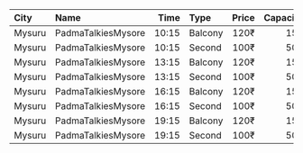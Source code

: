 | City   | Name               |  Time | Type    | Price | Capacity | Booked |
| :----- | :----------------- | ----: | :------ | ----: | -------: | -----: |
| Mysuru | PadmaTalkiesMysore | 10:15 | Balcony |  120₹ |      151 |    127 |
| Mysuru | PadmaTalkiesMysore | 10:15 | Second  |  100₹ |      506 |    428 |
| Mysuru | PadmaTalkiesMysore | 13:15 | Balcony |  120₹ |      151 |    127 |
| Mysuru | PadmaTalkiesMysore | 13:15 | Second  |  100₹ |      506 |    428 |
| Mysuru | PadmaTalkiesMysore | 16:15 | Balcony |  120₹ |      151 |    127 |
| Mysuru | PadmaTalkiesMysore | 16:15 | Second  |  100₹ |      506 |    428 |
| Mysuru | PadmaTalkiesMysore | 19:15 | Balcony |  120₹ |      151 |    127 |
| Mysuru | PadmaTalkiesMysore | 19:15 | Second  |  100₹ |      506 |    428 |